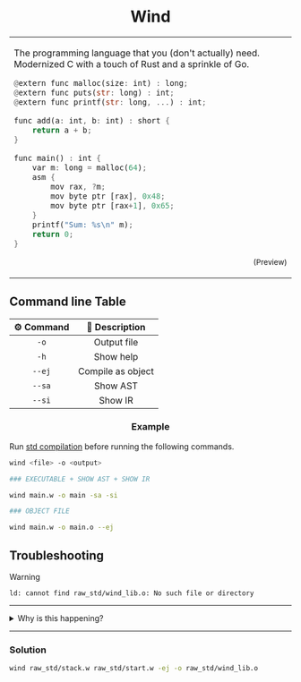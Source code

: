 <h1 align="center">
  <br>
  Wind
</h1>

<table>
<tr>
<td>
  
The programming language that you (don't actually) need.
Modernized C with a touch of Rust and a sprinkle of Go.

```rs
@extern func malloc(size: int) : long;
@extern func puts(str: long) : int;
@extern func printf(str: long, ...) : int;

func add(a: int, b: int) : short {
	return a + b;
}

func main() : int {
	var m: long = malloc(64);
	asm {
		mov rax, ?m;
		mov byte ptr [rax], 0x48;
		mov byte ptr [rax+1], 0x65;
	}
	printf("Sum: %s\n" m);
	return 0;
}
```

<p align="right">
<sub>(Preview)</sub>
</p>

</td>
</tr>
</table>

## Command line Table

| ⚙️ Command |  📜 Description   |
| :--------: | :---------------: |
|    `-o`    |    Output file    |
|    `-h`    |     Show help     |
|   `--ej`   | Compile as object |
|   `--sa`   |     Show AST      |
|   `--si`   |      Show IR      |

<h3 align="center">
Example
</h3>

Run [std compilation](#troubleshooting) before running the following commands.

```sh
wind <file> -o <output>

### EXECUTABLE + SHOW AST + SHOW IR

wind main.w -o main -sa -si

### OBJECT FILE

wind main.w -o main.o --ej
```

## Troubleshooting

> [!WARNING]  
> `ld: cannot find raw_std/wind_lib.o: No such file or directory`

---

<details>
<summary> Why is this happening? </summary>

[❗] The link command when compiling into executable is linking emitted object with the standard library object file. If the standard library object file is not found, the error will be thrown.

</details>

---

### Solution

```sh
wind raw_std/stack.w raw_std/start.w -ej -o raw_std/wind_lib.o
```

